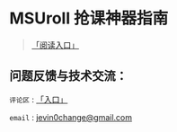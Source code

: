 # **MSUroll** 抢课神器指南

>  [「阅读入口」](https://by-the-w3i.github.io/2017/12/22/MSUROLL/) 

## 问题反馈与技术交流：

`评论区` : [「入口」](https://by-the-w3i.github.io/2017/12/22/MSUROLL/#comment)

`email` : jevin0change@gmail.com
